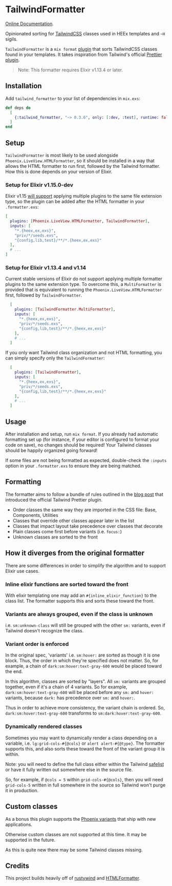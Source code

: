 # TailwindFormatter

[Online Documentation](https://hexdocs.pm/tailwind_formatter).

<!-- MDOC !-->

Opinionated sorting for [TailwindCSS](https://tailwindcss.com)
classes used in HEEx templates and `~H` sigils.

`TailwindFormatter` is a `mix format` [plugin](https://hexdocs.pm/mix/main/Mix.Tasks.Format.html#module-plugins)
that sorts TailwindCSS classes found in your templates. It takes
inspiration from Tailwind's official [Prettier plugin](https://tailwindcss.com/blog/automatic-class-sorting-with-prettier).

> Note: This formatter requires Elixir v1.13.4 or later.

## Installation

Add `tailwind_formatter` to your list of dependencies in `mix.exs`:

```elixir
def deps do
  [
    {:tailwind_formatter, "~> 0.3.6", only: [:dev, :test], runtime: false}
  ]
end
```

## Setup

`TailwindFormatter` is most likely to be used alongside `Phoenix.LiveView.HTMLFormatter`,
so it should be installed in a way that allows the HTML formatter to
run first, followed by the Tailwind formatter. How this is done
depends on your version of Elixir.

### Setup for Elixir v1.15.0-dev

Elixir v1.15 [will support](https://github.com/elixir-lang/elixir/pull/12032)
applying multiple plugins to the same file extension type, so the
plugin can be added after the HTML formatter in your `.formatter.exs`:

```elixir
[
  plugins: [Phoenix.LiveView.HTMLFormatter, TailwindFormatter],
  inputs: [
    "*.{heex,ex,exs}",
    "priv/*/seeds.exs",
    "{config,lib,test}/**/*.{heex,ex,exs}"
  ],
  # ...
]
```

### Setup for Elixir v1.13.4 and v1.14

Current stable versions of Elixir do not support applying multiple
formatter plugins to the same extension type. To overcome this, a
`MultiFormatter` is provided that is equivalent to running the
`Phoenix.LiveView.HTMLFormatter` first, followed by
`TailwindFormatter`.

```elixir
  [
    plugins: [TailwindFormatter.MultiFormatter],
    inputs: [
      "*.{heex,ex,exs}",
      "priv/*/seeds.exs",
      "{config,lib,test}/**/*.{heex,ex,exs}"
    ],
    # ...
  ]
```

If you only want Tailwind class organization and not HTML formatting,
you can simply specify only the `TailwindFormatter`:

```elixir
  [
    plugins: [TailwindFormatter],
    inputs: [
      "*.{heex,ex,exs}",
      "priv/*/seeds.exs",
      "{config,lib,test}/**/*.{heex,ex,exs}"
    ],
    # ...
  ]
```

## Usage

After installation and setup, run `mix format`. If you already had
automatic formatting set up (for instance, if your editor is configured
to format your code on save), no changes should be required! Your
Tailwind classes should be happily organized going forward!

If some files are not being formatted as expected, double-check the
`:inputs` option in your `.formatter.exs` to ensure they are being
matched.

## Formatting

The formatter aims to follow a bundle of rules outlined in the [blog post](https://tailwindcss.com/blog/automatic-class-sorting-with-prettier)
that introduced the official Tailwind Prettier plugin.

- Order classes the same way they are imported in the CSS file: Base, Components, Utilities
- Classes that override other classes appear later in the list
- Classes that impact layout take precedence over classes that decorate
- Plain classes come first before variants (i.e. `focus:`)
- Unknown classes are sorted to the front

## How it diverges from the original formatter

There are some differences in order to simplify the algorithm and to support Elixir use cases.

### Inline elixir functions are sorted toward the front

With elixir templating one may add an `#{inline_elixir_function}` to the class list.
The formatter supports this and sorts these toward the front.

### Variants are always grouped, even if the class is unknown

i.e. `sm:unknown-class` will still be grouped with the other `sm:` variants, even if Tailwind doesn't recognize the class.

### Variant order is enforced

In the original spec, 'variants' i.e. `sm:hover:` are sorted as though it is one block.
Thus, the order in which they're specified does not matter.
So, for example, a chain of `dark:sm:hover:text-gray-600` would be placed toward the end.

In this algorithm, classes are sorted by "layers".
All `sm:` variants are grouped together, even if it's a chain of 4 variants.
So for example, `dark:sm:hover:text-gray-600` will be placed before any `sm:` and `hover:` variants, because `dark:` has precedence over `sm:` and `hover:`.

Thus in order to achieve more consistency, the variant chain is ordered.
So, `dark:sm:hover:text-gray-600` transforms to `sm:dark:hover:text-gray-600`.


### Dynamically rendered classes

Sometimes you may want to dynamically render a class depending on a variable,
i.e. `lg:grid-cols-#{@cols}` or `alert alert-#{@type}`.  The formatter supports
this, and also sorts these toward the front of the variant group it is within.

Note: you will need to define the full class either within the Tailwind
[safelist](https://tailwindcss.com/docs/content-configuration#safelisting-classes)
or have it fully written out somewhere else in the source file.

So, for example, if `@cols = 5` within `grid-cols-#{@cols}`, then you will need
`grid-cols-5` written in full somewhere in the source so Tailwind won't purge it
in production.

## Custom classes

As a bonus this plugin supports the [Phoenix variants](https://fly.io/phoenix-files/phoenix-liveview-tailwind-variants/)
that ship with new applications.

Otherwise custom classes are not supported at this time. It may be supported in the future.

As this is quite new there may be some Tailwind classes missing.

## Credits

This project builds heavily off of [rustywind](https://github.com/avencera/rustywind)
and [HTMLFormatter](https://hexdocs.pm/phoenix_live_view/Phoenix.LiveView.HTMLFormatter.html).

